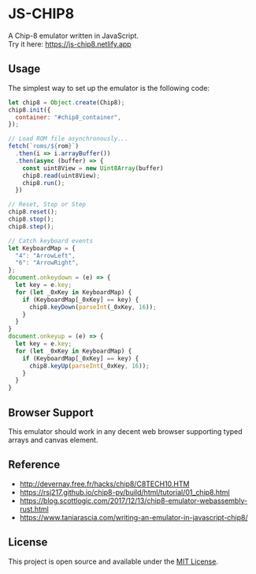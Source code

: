 # JS-CHIP8
A Chip-8 emulator written in JavaScript.  
Try it here: https://js-chip8.netlify.app

## Usage
The simplest way to set up the emulator is the following code:

```js
let chip8 = Object.create(Chip8);
chip8.init({
  container: "#chip8_container",
});

// Load ROM file asynchronously...
fetch(`roms/${rom}`)
  .then(i => i.arrayBuffer())
  .then(async (buffer) => {
    const uint8View = new Uint8Array(buffer)
    chip8.read(uint8View);
    chip8.run();
  })

// Reset, Stop or Step
chip8.reset();
chip8.stop();
chip8.step();

// Catch keyboard events
let KeyboardMap = {
  "4": "ArrowLeft",
  "6": "ArrowRight",
};
document.onkeydown = (e) => {
  let key = e.key;
  for (let _0xKey in KeyboardMap) {
    if (KeyboardMap[_0xKey] == key) {
      chip8.keyDown(parseInt(_0xKey, 16));
    }
  }
}
document.onkeyup = (e) => {
  let key = e.key;
  for (let _0xKey in KeyboardMap) {
    if (KeyboardMap[_0xKey] == key) {
      chip8.keyUp(parseInt(_0xKey, 16));
    }
  }
}
```

## Browser Support
This emulator should work in any decent web browser supporting typed arrays and canvas element.

## Reference
- http://devernay.free.fr/hacks/chip8/C8TECH10.HTM
- https://rsj217.github.io/chip8-py/build/html/tutorial/01_chip8.html
- https://blog.scottlogic.com/2017/12/13/chip8-emulator-webassembly-rust.html
- https://www.taniarascia.com/writing-an-emulator-in-javascript-chip8/

## License
This project is open source and available under the [MIT License](LICENSE).